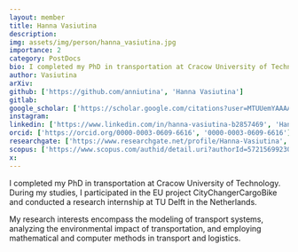 ```yaml
---
layout: member
title: Hanna Vasiutina
description: 
img: assets/img/person/hanna_vasiutina.jpg
importance: 2
category: PostDocs
bio: I completed my PhD in transportation at Cracow University of Technology. During my studies, I participated in the EU project CityChangerCargoBike and conducted a research internship at TU Delft in the Netherlands.
author: Vasiutina
arXiv:
github: ['https://github.com/anniutina', 'Hanna Vasiutina']
gitlab:
google_scholar: ['https://scholar.google.com/citations?user=MTUUemYAAAAJ&hl=en', 'google_scholar']
instagram:
linkedin: ['https://www.linkedin.com/in/hanna-vasiutina-b2857469', 'Hanna-Vasiutina']
orcid: ['https://orcid.org/0000-0003-0609-6616', '0000-0003-0609-6616']
researchgate: ['https://www.researchgate.net/profile/Hanna-Vasiutina', 'Hanna-Vasiutina']
scopus: ['https://www.scopus.com/authid/detail.uri?authorId=57215699230', 'scopus']
x: 
--- 
```


I completed my PhD in transportation at Cracow University of Technology. During my studies, I participated in the EU project CityChangerCargoBike and conducted a research internship at TU Delft in the Netherlands.

My research interests encompass the modeling of transport systems, analyzing the environmental impact of transportation, and employing mathematical and computer methods in transport and logistics.
